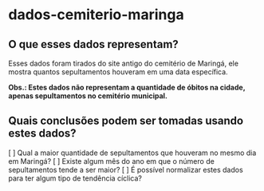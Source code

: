 # dados-cemiterio-maringa

## O que esses dados representam?
Esses dados foram tirados do site antigo do cemitério de Maringá, ele mostra quantos sepultamentos houveram em uma data específica.

**Obs.: Estes dados não representam a quantidade de óbitos na cidade, apenas sepultamentos no cemitério municipal.**

## Quais conclusões podem ser tomadas usando estes dados?

[ ] Qual a maior quantidade de sepultamentos que houveram no mesmo dia em Maringá?
[ ] Existe algum mês do ano em que o número de sepultamentos tende a ser maior?
[ ] É possível normalizar estes dados para ter algum tipo de tendência cíclica?
